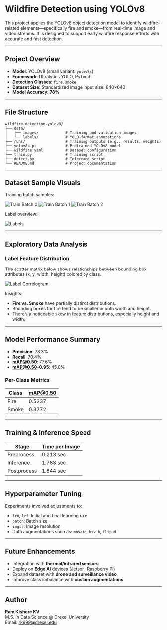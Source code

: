 # Wildfire Detection using YOLOv8

This project applies the YOLOv8 object detection model to identify wildfire-related elements—specifically fire and smoke—from real-time image and video streams. It is designed to support early wildfire response efforts with accurate and fast detection.

---

## Project Overview

- **Model**: YOLOv8 (small variant: `yolov8s`)
- **Framework**: Ultralytics YOLO, PyTorch
- **Detection Classes**: `fire`, `smoke`
- **Dataset Size**: Standardized image input size: 640×640
- **Model Accuracy**: **78%**

---

## File Structure

```
wildfire-detection-yolov8/
├── data/
│   ├── images/            # Training and validation images
│   └── labels/            # YOLO-format annotations
├── runs/                  # Training outputs (e.g., results, weights)
├── yolov8s.pt             # Pretrained YOLOv8 model
├── wildfire.yaml          # Dataset configuration
├── train.py               # Training script
├── detect.py              # Inference script
└── README.md              # Project documentation
```

---

## Dataset Sample Visuals

Training batch samples:

![Train Batch 0](Yolov8-D-Fire-main/train_batch0.jpg)
![Train Batch 1](Yolov8-D-Fire-main/train_batch1.jpg)
![Train Batch 2](Yolov8-D-Fire-main/train_batch2.jpg)


Label overview:

![Labels](Yolov8-D-Fire-main/labels.jpg)

---

## Exploratory Data Analysis

### Label Feature Distribution

The scatter matrix below shows relationships between bounding box attributes (x, y, width, height) colored by class.

![Label Correlogram](Yolov8-D-Fire-main/labels_correlogram.jpg)


Insights:
- **Fire vs. Smoke** have partially distinct distributions.
- Bounding boxes for fire tend to be smaller in both width and height.
- There’s a noticeable skew in feature distributions, especially height and width.

---

## Model Performance Summary

- **Precision**: 78.3%
- **Recall**: 70.4%
- **mAP@0.50**: 77.6%
- **mAP@0.50–0.95**: 45.0%

### Per-Class Metrics
| Class  | mAP@0.50 |
|--------|----------|
| Fire   | 0.5237   |
| Smoke  | 0.3772   |

---

## Training & Inference Speed

| Stage        | Time per Image |
|--------------|----------------|
| Preprocess   | 0.213 sec      |
| Inference    | 1.783 sec      |
| Postprocess  | 1.844 sec      |

---

## Hyperparameter Tuning

Experiments involved adjustments to:
- `lr0`, `lrf`: Initial and final learning rate
- `batch`: Batch size
- `imgsz`: Image resolution
- Data augmentations such as: `mosaic`, `hsv_h`, `flipud`

---

## Future Enhancements

- Integration with **thermal/infrared sensors**
- Deploy on **Edge AI** devices (Jetson, Raspberry Pi)
- Expand dataset with **drone and surveillance video**
- Improve class imbalance with **custom augmentations**

---

## Author

**Ram Kishore KV**  
M.S. in Data Science @ Drexel University  
Email: rk999@drexel.edu
